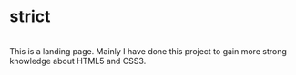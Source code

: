 # strict
<br>
This is a landing page. Mainly I have done this project to gain more strong knowledge about HTML5 and CSS3.
